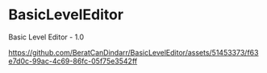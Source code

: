 # BasicLevelEditor
Basic Level Editor - 1.0

https://github.com/BeratCanDindarr/BasicLevelEditor/assets/51453373/f63e7d0c-99ac-4c69-86fc-05f75e3542ff

